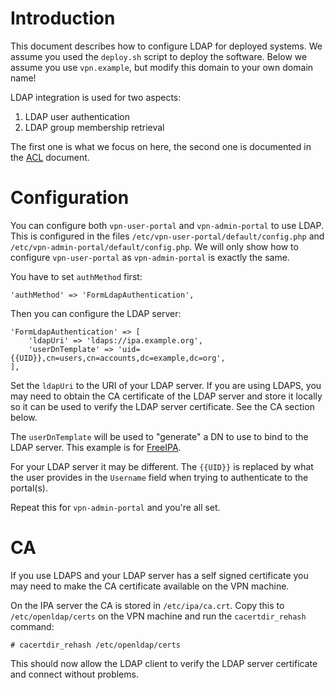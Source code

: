 # Introduction

This document describes how to configure LDAP for deployed systems. We assume 
you used the `deploy.sh` script to deploy the software. Below we assume you 
use `vpn.example`, but modify this domain to your own domain name!

LDAP integration is used for two aspects:

1. LDAP user authentication
2. LDAP group membership retrieval

The first one is what we focus on here, the second one is documented in the 
[ACL](ACL.md) document.

# Configuration

You can configure both `vpn-user-portal` and `vpn-admin-portal` to use LDAP. 
This is configured in the files `/etc/vpn-user-portal/default/config.php` and
`/etc/vpn-admin-portal/default/config.php`. We will only show how to configure
`vpn-user-portal` as `vpn-admin-portal` is exactly the same.

You have to set `authMethod` first:

    'authMethod' => 'FormLdapAuthentication',

Then you can configure the LDAP server:

    'FormLdapAuthentication' => [
        'ldapUri' => 'ldaps://ipa.example.org',
        'userDnTemplate' => 'uid={{UID}},cn=users,cn=accounts,dc=example,dc=org',
    ],

Set the `ldapUri` to the URI of your LDAP server. If you are using LDAPS, you 
may need to obtain the CA certificate of the LDAP server and store it 
locally so it can be used to verify the LDAP server certificate. See the
CA section below.

The `userDnTemplate` will be used to "generate" a DN to use to bind to the 
LDAP server. This example is for [FreeIPA](https://www.freeipa.org/).

For your LDAP server it may be different. The `{{UID}}` is replaced by what the 
user provides in the `Username` field when trying to authenticate to the 
portal(s).

Repeat this for `vpn-admin-portal` and you're all set.

# CA

If you use LDAPS and your LDAP server has a self signed certificate you may
need to make the CA certificate available on the VPN machine.

On the IPA server the CA is stored in `/etc/ipa/ca.crt`. Copy this to 
`/etc/openldap/certs` on the VPN machine and run the `cacertdir_rehash` 
command:

    # cacertdir_rehash /etc/openldap/certs

This should now allow the LDAP client to verify the LDAP server certificate 
and connect without problems.
